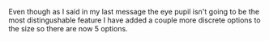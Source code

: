 Even though as I said in my last message the eye pupil isn't going to be the most distingushable feature I have added a couple more discrete options to the size so there are now 5 options.  